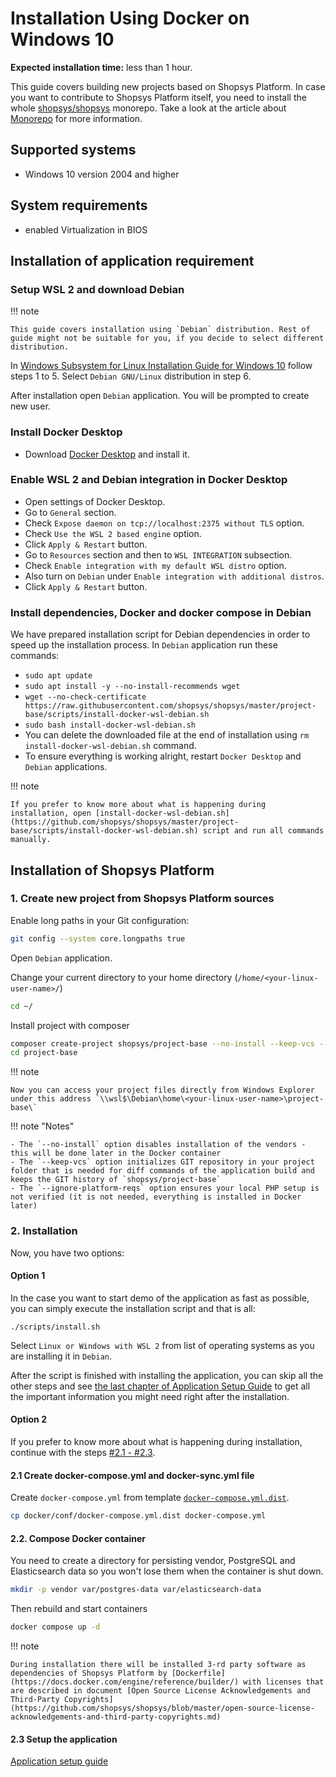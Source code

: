 # Installation Using Docker on Windows 10

**Expected installation time:** less than 1 hour.

This guide covers building new projects based on Shopsys Platform.
In case you want to contribute to Shopsys Platform itself, you need to install the whole [shopsys/shopsys](https://github.com/shopsys/shopsys) monorepo.
Take a look at the article about [Monorepo](../introduction/monorepo.md) for more information.

## Supported systems

- Windows 10 version 2004 and higher

## System requirements

- enabled Virtualization in BIOS

## Installation of application requirement

### Setup WSL 2 and download Debian

!!! note

    This guide covers installation using `Debian` distribution. Rest of guide might not be suitable for you, if you decide to select different distribution.

In [Windows Subsystem for Linux Installation Guide for Windows 10](https://docs.microsoft.com/en-us/windows/wsl/install-win10#manual-installation-steps) follow steps 1 to 5.
Select `Debian GNU/Linux` distribution in step 6.

After installation open `Debian` application.
You will be prompted to create new user.

### Install Docker Desktop

- Download [Docker Desktop](https://docs.docker.com/docker-for-windows/install/) and install it.

### Enable WSL 2 and Debian integration in Docker Desktop

- Open settings of Docker Desktop.
- Go to `General` section.
- Check `Expose daemon on tcp://localhost:2375 without TLS` option.
- Check `Use the WSL 2 based engine` option.
- Click `Apply & Restart` button.
- Go to `Resources` section and then to `WSL INTEGRATION` subsection.
- Check `Enable integration with my default WSL distro` option.
- Also turn on `Debian` under `Enable integration with additional distros`.
- Click `Apply & Restart` button.

### Install dependencies, Docker and docker compose in Debian

We have prepared installation script for Debian dependencies in order to speed up the installation process.
In `Debian` application run these commands:

- `sudo apt update`
- `sudo apt install -y --no-install-recommends wget`
- `wget --no-check-certificate https://raw.githubusercontent.com/shopsys/shopsys/master/project-base/scripts/install-docker-wsl-debian.sh`
- `sudo bash install-docker-wsl-debian.sh`
- You can delete the downloaded file at the end of installation using `rm install-docker-wsl-debian.sh` command.
- To ensure everything is working alright, restart `Docker Desktop` and `Debian` applications.

!!! note

    If you prefer to know more about what is happening during installation, open [install-docker-wsl-debian.sh](https://github.com/shopsys/shopsys/master/project-base/scripts/install-docker-wsl-debian.sh) script and run all commands manually.

## Installation of Shopsys Platform

### 1. Create new project from Shopsys Platform sources

Enable long paths in your Git configuration:

```bash
git config --system core.longpaths true
```

Open `Debian` application.

Change your current directory to your home directory (`/home/<your-linux-user-name>/`)

```sh
cd ~/
```

Install project with composer

```sh
composer create-project shopsys/project-base --no-install --keep-vcs --ignore-platform-reqs
cd project-base
```

!!! note

    Now you can access your project files directly from Windows Explorer under this address `\\wsl$\Debian\home\<your-linux-user-name>\project-base\`

!!! note "Notes"

    - The `--no-install` option disables installation of the vendors - this will be done later in the Docker container
    - The `--keep-vcs` option initializes GIT repository in your project folder that is needed for diff commands of the application build and keeps the GIT history of `shopsys/project-base`
    - The `--ignore-platform-reqs` option ensures your local PHP setup is not verified (it is not needed, everything is installed in Docker later)

### 2. Installation

Now, you have two options:

#### Option 1

In the case you want to start demo of the application as fast as possible, you can simply execute the installation script and that is all:

```
./scripts/install.sh
```

Select `Linux or Windows with WSL 2` from list of operating systems as you are installing it in `Debian`.

After the script is finished with installing the application, you can skip all the other steps and see [the last chapter of Application Setup Guide](./installation-using-docker-application-setup.md#2-see-it-in-your-browser) to get all the important information you might need right after the installation.

#### Option 2

If you prefer to know more about what is happening during installation, continue with the steps [#2.1 - #2.3](#21-create-docker-composeyml-and-docker-syncyml-file).

#### 2.1 Create docker-compose.yml and docker-sync.yml file

Create `docker-compose.yml` from template [`docker-compose.yml.dist`](https://github.com/shopsys/shopsys/blob/master/project-base/docker/conf/docker-compose.yml.dist).

```sh
cp docker/conf/docker-compose.yml.dist docker-compose.yml
```

#### 2.2. Compose Docker container

You need to create a directory for persisting vendor, PostgreSQL and Elasticsearch data so you won't lose them when the container is shut down.

```sh
mkdir -p vendor var/postgres-data var/elasticsearch-data
```

Then rebuild and start containers

```sh
docker compose up -d
```

!!! note

    During installation there will be installed 3-rd party software as dependencies of Shopsys Platform by [Dockerfile](https://docs.docker.com/engine/reference/builder/) with licenses that are described in document [Open Source License Acknowledgements and Third-Party Copyrights](https://github.com/shopsys/shopsys/blob/master/open-source-license-acknowledgements-and-third-party-copyrights.md)

#### 2.3 Setup the application

[Application setup guide](installation-using-docker-application-setup.md)
